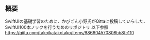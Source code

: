 ## 概要

SwiftUIの基礎学習のために、かびごん小野氏がQittaに投稿していらした、SwiftUI100本ノックを行うためのリポジトリ
以下参照
https://qiita.com/takoikatakotako/items/886604570808bb8fc110
